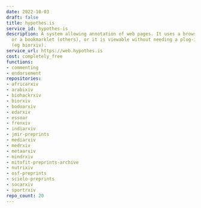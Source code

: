 ```yaml
---
date: 2022-10-03
draft: false
title: hypothes.is
service_id: hypothes-is
description: A system allowing annotation of web pages. It uses a browser plug-in
  or a bookmarklet (others), or it is viewable without needing a plug-in in some websites
  (eg biorxiv).
service_url: https://web.hypothes.is
cost: completely_free
functions:
- commenting
- endorsement
repositories:
- africarxiv
- arabixiv
- biohackrxiv
- biorxiv
- bodoarxiv
- edarxiv
- essoar
- frenxiv
- indiarxiv
- jmir-preprints
- mediarxiv
- medrxiv
- metaarxiv
- mindrxiv
- mitofit-preprints-archive
- nutrixiv
- osf-preprints
- scielo-preprints
- socarxiv
- sportrxiv
repo_count: 20
---
```



